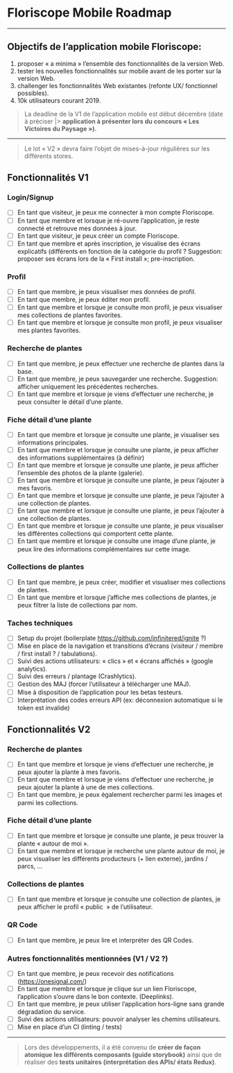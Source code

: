 # Floriscope Mobile Roadmap

---

## Objectifs de l’application mobile Floriscope:

1.  proposer « a minima » l’ensemble des fonctionnalités de la version Web.
2.  tester les nouvelles fonctionnalités sur mobile avant de les porter sur la version Web.
3.  challenger les fonctionnalités Web existantes (refonte UX/ fonctionnel possibles).
4.  10k utilisateurs courant 2019.

> La deadline de la V1 de l’application mobile est début décembre (date à préciser |> **application à présenter lors du concours « Les Victoires du Paysage »).**

---

> Le lot « V2 » devra faire l’objet de mises-à-jour régulières sur les différents stores.

## Fonctionnalités V1

### Login/Signup

* [ ] En tant que visiteur, je peux me connecter à mon compte Floriscope.
* [ ] En tant que membre et lorsque je ré-ouvre l’application, je reste connecté et retrouve mes données à jour.
* [ ] En tant que visiteur, je peux créer un compte Floriscope.
* [ ] En tant que membre et après inscription, je visualise des écrans explicatifs (différents en fonction de la catégorie du profil ? Suggestion: proposer ses écrans lors de la « First install »; pre-inscription.

### Profil

* [ ] En tant que membre, je peux visualiser mes données de profil.
* [ ] En tant que membre, je peux éditer mon profil.
* [ ] En tant que membre et lorsque je consulte mon profil, je peux visualiser mes collections de plantes favorites.
* [ ] En tant que membre et lorsque je consulte mon profil, je peux visualiser mes plantes favorites.

### Recherche de plantes

* [ ] En tant que membre, je peux effectuer une recherche de plantes dans la base.
* [ ] En tant que membre, je peux sauvegarder une recherche. Suggestion: afficher uniquement les précédentes recherches.
* [ ] En tant que membre et lorsque je viens d’effectuer une recherche, je peux consulter le détail d’une plante.

### Fiche détail d’une plante

* [ ] En tant que membre et lorsque je consulte une plante, je visualiser ses informations principales.
* [ ] En tant que membre et lorsque je consulte une plante, je peux afficher des informations supplémentaires (à définir)
* [ ] En tant que membre et lorsque je consulte une plante, je peux afficher l’ensemble des photos de la plante (galerie).
* [ ] En tant que membre et lorsque je consulte une plante, je peux l’ajouter à mes favoris.
* [ ] En tant que membre et lorsque je consulte une plante, je peux l’ajouter à une collection de plantes.
* [ ] En tant que membre et lorsque je consulte une plante, je peux l’ajouter à une collection de plantes.
* [ ] En tant que membre et lorsque je consulte une plante, je peux visualiser les différentes collections qui comportent cette plante.
* [ ] En tant que membre et lorsque je consulte une image d’une plante, je peux lire des informations complémentaires sur cette image.

### Collections de plantes

* [ ] En tant que membre, je peux créer, modifier et visualiser mes collections de plantes.
* [ ] En tant que membre et lorsque j’affiche mes collections de plantes, je peux filtrer la liste de collections par nom.

### Taches techniques

* [ ] Setup du projet (boilerplate https://github.com/infinitered/ignite ?)
* [ ] Mise en place de la navigation et transitions d’écrans (visiteur / membre / first install ? / tabulations).
* [ ] Suivi des actions utilisateurs: « clics » et « écrans affichés » (google analytics).
* [ ] Suivi des erreurs / plantage (Crashlytics).
* [ ] Gestion des MAJ (forcer l’utilisateur à télécharger une MAJ).
* [ ] Mise à disposition de l’application pour les betas testeurs.
* [ ] Interprétation des codes erreurs API (ex: déconnexion automatique si le token est invalide)

## Fonctionnalités V2

### Recherche de plantes

* [ ] En tant que membre et lorsque je viens d’effectuer une recherche, je peux ajouter la plante à mes favoris.
* [ ] En tant que membre et lorsque je viens d’effectuer une recherche, je peux ajouter la plante à une de mes collections.
* [ ] En tant que membre, je peux également rechercher parmi les images et parmi les collections.

### Fiche détail d’une plante

* [ ] En tant que membre et lorsque je consulte une plante, je peux trouver la plante « autour de moi ».
* [ ] En tant que membre et lorsque je recherche une plante autour de moi, je peux visualiser les différents producteurs (+ lien externe), jardins / parcs, …

### Collections de plantes

* [ ] En tant que membre et lorsque je consulte une collection de plantes, je peux afficher le profil « public  » de l’utilisateur.

### QR Code

* [ ] En tant que membre, je peux lire et interpréter des QR Codes.

### Autres fonctionnalités mentionnées (V1 / V2 ?)

* [ ] En tant que membre, je peux recevoir des notifications (https://onesignal.com/)
* [ ] En tant que membre et lorsque je clique sur un lien Floriscope, l’application s’ouvre dans le bon contexte. (Deeplinks).
* [ ] En tant que membre, je peux utiliser l’application hors-ligne sans grande dégradation du service.
* [ ] Suivi des actions utilisateurs: pouvoir analyser les chemins utilisateurs.
* [ ] Mise en place d’un CI (linting / tests)

---

> Lors des développements, il a été convenu de **créer de façon atomique les différents composants (guide storybook)** ainsi que de réaliser des **tests unitaires (interprétation des APIs/ états Redux)**.
